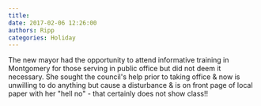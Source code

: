 ```yaml
---
title: 
date: 2017-02-06 12:26:00
authors: Ripp
categories: Holiday
---
```


 The new mayor had the opportunity to attend informative training in Montgomery for those serving in public office but did not deem it necessary.  She sought the council's help prior to taking office &amp; now is unwilling to do anything but cause a disturbance &amp; is on front page of local paper with her "hell no" - that certainly does not show class!!